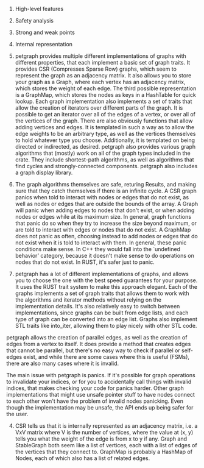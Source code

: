 1. High-level features
2. Safety analysis
3. Strong and weak points
4. Internal representation

1. petgraph provides multiple different implementations of graphs with different properties, that each implement a basic set of graph traits. It provides CSR (Compresses Sparse Row) graphs, which seem to represent the graph as an adjacency matrix. It also allows you to store your graph as a Graph, where each vertex has an adjacency matrix, which stores the weight of each edge. The third possible representation is a GraphMap, which stores the nodes as keys in a HashTable for quick lookup.
Each graph implementation also implements a set of traits that allow the creation of iterators over different parts of the graph. It is possible to get an iterator over all of the edges of a vertex, or over all of the vertices of the graph. There are also obviously functions that allow adding vertices and edges. It is templated in such a way as to allow the edge weights to be an arbitrary type, as well as the vertices themselves to hold whatever type you choose. Additionally, it is templated on being directed or indirected, as desired.
petgraph also provides various graph algorithms that (mostly) work on all of the graph types included in the crate. They include shortest-path algorithms, as well as algorithms that find cycles and strongly-connected components.
petgraph also includes a graph display library.

2. The graph algorithms themselves are safe, returing Results, and making sure that they catch themselves if there is an infinite cycle.
A CSR graph panics when told to interact with nodes or edges that do not exist, as well as nodes or edges that are outside the bounds of the array.
A Graph will panic when adding edges to nodes that don't exist, or when adding nodes or edges while at its maximum size. In general, graph functions that panic do so when they try to increase the size beyond maximum, or are told to interact with edges or nodes that do not exist.
A GraphMap does not panic as often, choosing instead to add nodes or edges that do not exist when it is told to interact with them.
In general, these panic conditions make sense. In C++ they would fall into the `undefined behavior' category, because it doesn't make sense to do operations on nodes that do not exist. In RUST, it's safer just to panic.

3. petgraph has a lot of different implementations of graphs, and allows you to choose the one with the best speed guarantees for your purpose. It uses the RUST trait system to make this approach elegant. Each of the graphs implements a set of graph traits that allows them to work with the algorithms and iterator methods without relying on the implementation details. It's also relatively easy to switch between implementations, since graphs can be built from edge lists, and each type of graph can be converted into an edge list.
Graphs also implement STL traits like into_iter, allowing them to play nicely with other STL code.

petgraph allows the creation of parallel edges, as well as the creation of edges from a vertex to itself. It does provide a method that creates edges that cannot be parallel, but there's no easy way to check if parallel or self-edges exist, and while there are some cases where this is useful (FSMs), there are also many cases where it is invalid.

The main issue with petgraph is panics. If it's possible for graph operations to invalidate your indices, or for you to accidentally call things with invalid indices, that makes checking your code for panics harder. Other graph implementations that might use unsafe pointer stuff to have nodes connect to each other won't have the problem of invalid nodes panicking. Even though the implementation may be unsafe, the API ends up being safer for the user.

4. CSR tells us that it is internally represented as an adjacency matrix, i.e. a VxV matrix where V is the number of vertices, where the value at (x, y) tells you what the weight of the edge is from x to y if any.
Graph and StableGraph both seem like a list of vertices, each with a list of edges of the vertices that they connect to.
GraphMap is probably a HashMap of Nodes, each of which also has a list of related edges.